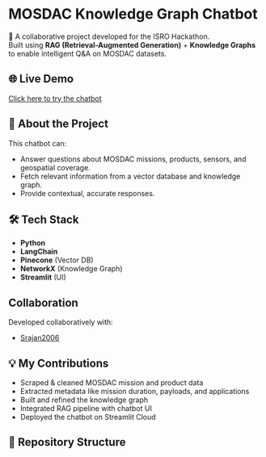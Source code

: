 # MOSDAC Knowledge Graph Chatbot

🚀 A collaborative project developed for the ISRO Hackathon.  
Built using **RAG (Retrieval-Augmented Generation)** + **Knowledge Graphs** to enable intelligent Q&A on MOSDAC datasets.

## 🌐 Live Demo
[Click here to try the chatbot](https://mosdac-chatbot-lcznugbdiabrjtbqkgcl6c.streamlit.app/)

## 📌 About the Project
This chatbot can:
- Answer questions about MOSDAC missions, products, sensors, and geospatial coverage.
- Fetch relevant information from a vector database and knowledge graph.
- Provide contextual, accurate responses.

## 🛠️ Tech Stack
- **Python**
- **LangChain**
- **Pinecone** (Vector DB)
- **NetworkX** (Knowledge Graph)
- **Streamlit** (UI)

## Collaboration
Developed collaboratively with:
- [Srajan2006](https://github.com/srajan2006)

## 💡 My Contributions
- Scraped & cleaned MOSDAC mission and product data
- Extracted metadata like mission duration, payloads, and applications
- Built and refined the knowledge graph
- Integrated RAG pipeline with chatbot UI
- Deployed the chatbot on Streamlit Cloud

## 📂 Repository Structure

